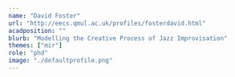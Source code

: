```yaml
---
name: "David Foster"
url: "http://eecs.qmul.ac.uk/profiles/fosterdavid.html"
acadposition: ""
blurb: "Modelling the Creative Process of Jazz Improvisation"
themes: ["mir"]
role: "phd"
image: "./defaultprofile.png"
---
```

